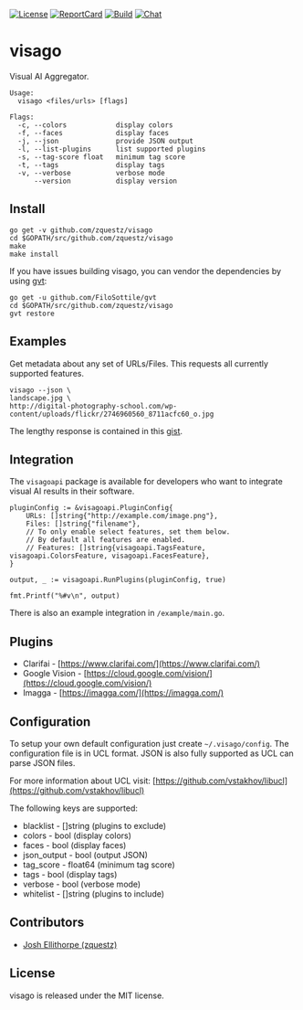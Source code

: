 [![License][License-Image]][License-URL] [![ReportCard][ReportCard-Image]][ReportCard-URL] [![Build][Build-Status-Image]][Build-Status-URL] [![Chat][Chat-Image]][Chat-URL]
# visago
Visual AI Aggregator.

```
Usage:
  visago <files/urls> [flags]

Flags:
  -c, --colors            display colors
  -f, --faces             display faces
  -j, --json              provide JSON output
  -l, --list-plugins      list supported plugins
  -s, --tag-score float   minimum tag score
  -t, --tags              display tags
  -v, --verbose           verbose mode
      --version           display version
```

## Install

```
go get -v github.com/zquestz/visago
cd $GOPATH/src/github.com/zquestz/visago
make
make install
```

If you have issues building visago, you can vendor the dependencies by using [gvt](https://github.com/FiloSottile/gvt):

```
go get -u github.com/FiloSottile/gvt
cd $GOPATH/src/github.com/zquestz/visago
gvt restore
```

## Examples

Get metadata about any set of URLs/Files. This requests all currently supported features.
```
visago --json \
landscape.jpg \
http://digital-photography-school.com/wp-content/uploads/flickr/2746960560_8711acfc60_o.jpg
```

The lengthy response is contained in this [gist](https://gist.github.com/zquestz/08712a847d0b0da1700338f6711d89c8).

## Integration

The `visagoapi` package is available for developers who want to integrate visual AI results in their software.

```
pluginConfig := &visagoapi.PluginConfig{
	URLs: []string{"http://example.com/image.png"},
	Files: []string{"filename"},
	// To only enable select features, set them below.
	// By default all features are enabled.
	// Features: []string{visagoapi.TagsFeature, visagoapi.ColorsFeature, visagoapi.FacesFeature},
}

output, _ := visagoapi.RunPlugins(pluginConfig, true)

fmt.Printf("%#v\n", output)
```

There is also an example integration in `/example/main.go`.

## Plugins

* Clarifai - [https://www.clarifai.com/](https://www.clarifai.com/)
* Google Vision - [https://cloud.google.com/vision/](https://cloud.google.com/vision/)
* Imagga - [https://imagga.com/](https://imagga.com/)

## Configuration

To setup your own default configuration just create `~/.visago/config`. The configuration file is in UCL format. JSON is also fully supported as UCL can parse JSON files.

For more information about UCL visit:
[https://github.com/vstakhov/libucl](https://github.com/vstakhov/libucl)

The following keys are supported:

* blacklist - []string (plugins to exclude)
* colors - bool (display colors)
* faces - bool (display faces)
* json_output - bool (output JSON)
* tag_score - float64 (minimum tag score)
* tags - bool (display tags)
* verbose - bool (verbose mode)
* whitelist - []string (plugins to include)

## Contributors

* [Josh Ellithorpe (zquestz)](https://github.com/zquestz/)

## License

visago is released under the MIT license.

[License-URL]: http://opensource.org/licenses/MIT
[License-Image]: https://img.shields.io/npm/l/express.svg
[ReportCard-URL]: http://goreportcard.com/report/zquestz/visago
[ReportCard-Image]: https://goreportcard.com/badge/github.com/zquestz/visago
[Build-Status-URL]: http://travis-ci.org/zquestz/visago
[Build-Status-Image]: https://travis-ci.org/zquestz/visago.svg?branch=master
[Chat-Image]: https://badges.gitter.im/zquestz/visago.svg
[Chat-URL]: https://gitter.im/zquestz/visago?utm_source=badge&utm_medium=badge&utm_campaign=pr-badge&utm_content=badge
